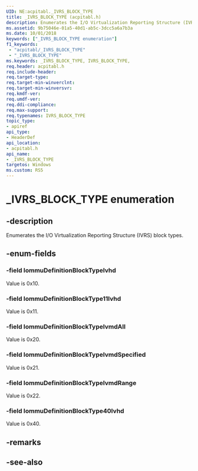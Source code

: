 ```yaml
---
UID: NE:acpitabl._IVRS_BLOCK_TYPE
title: _IVRS_BLOCK_TYPE (acpitabl.h)
description: Enumerates the I/O Virtualization Reporting Structure (IVRS) block types.
ms.assetid: 9b75046e-01a5-40d1-ab5c-3dcc5a6a7b3a
ms.date: 10/01/2018
keywords: ["_IVRS_BLOCK_TYPE enumeration"]
f1_keywords:
 - "acpitabl/_IVRS_BLOCK_TYPE"
 - "_IVRS_BLOCK_TYPE"
ms.keywords: _IVRS_BLOCK_TYPE, IVRS_BLOCK_TYPE, 
req.header: acpitabl.h
req.include-header:
req.target-type:
req.target-min-winverclnt:
req.target-min-winversvr:
req.kmdf-ver:
req.umdf-ver:
req.ddi-compliance:
req.max-support:
req.typenames: IVRS_BLOCK_TYPE
topic_type: 
- apiref
api_type: 
- HeaderDef
api_location: 
- acpitabl.h
api_name: 
- _IVRS_BLOCK_TYPE
targetos: Windows
ms.custom: RS5
---
```


# _IVRS_BLOCK_TYPE enumeration

## -description

Enumerates the I/O Virtualization Reporting Structure (IVRS) block types.

## -enum-fields

### -field IommuDefinitionBlockTypeIvhd 

Value is 0x10.

### -field IommuDefinitionBlockType11Ivhd 

Value is 0x11.

### -field IommuDefinitionBlockTypeIvmdAll 

Value is 0x20.

### -field IommuDefinitionBlockTypeIvmdSpecified 

Value is 0x21.

### -field IommuDefinitionBlockTypeIvmdRange 

Value is 0x22.

### -field IommuDefinitionBlockType40Ivhd 

Value is 0x40.

## -remarks

## -see-also
